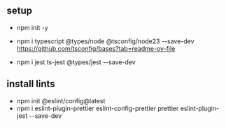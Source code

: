 ## setup 

- npm init -y
- npm i typescript @types/node @tsconfig/node23 --save-dev
https://github.com/tsconfig/bases?tab=readme-ov-file

- npm i jest ts-jest @types/jest --save-dev

## install lints
 - npm init @eslint/config@latest
 - npm i eslint-plugin-prettier eslint-config-prettier prettier eslint-plugin-jest --save-dev

